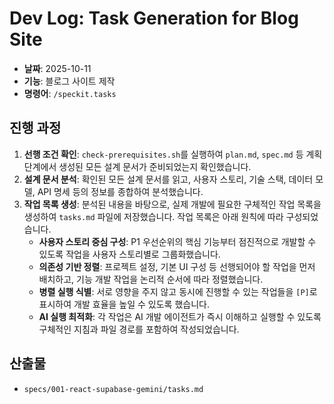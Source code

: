 # Dev Log: Task Generation for Blog Site

- **날짜**: 2025-10-11
- **기능**: 블로그 사이트 제작
- **명령어**: `/speckit.tasks`

## 진행 과정

1.  **선행 조건 확인**: `check-prerequisites.sh`를 실행하여 `plan.md`, `spec.md` 등 계획 단계에서 생성된 모든 설계 문서가 준비되었는지 확인했습니다.
2.  **설계 문서 분석**: 확인된 모든 설계 문서를 읽고, 사용자 스토리, 기술 스택, 데이터 모델, API 명세 등의 정보를 종합하여 분석했습니다.
3.  **작업 목록 생성**: 분석된 내용을 바탕으로, 실제 개발에 필요한 구체적인 작업 목록을 생성하여 `tasks.md` 파일에 저장했습니다. 작업 목록은 아래 원칙에 따라 구성되었습니다.
    - **사용자 스토리 중심 구성**: P1 우선순위의 핵심 기능부터 점진적으로 개발할 수 있도록 작업을 사용자 스토리별로 그룹화했습니다.
    - **의존성 기반 정렬**: 프로젝트 설정, 기본 UI 구성 등 선행되어야 할 작업을 먼저 배치하고, 기능 개발 작업을 논리적 순서에 따라 정렬했습니다.
    - **병렬 실행 식별**: 서로 영향을 주지 않고 동시에 진행할 수 있는 작업들을 `[P]`로 표시하여 개발 효율을 높일 수 있도록 했습니다.
    - **AI 실행 최적화**: 각 작업은 AI 개발 에이전트가 즉시 이해하고 실행할 수 있도록 구체적인 지침과 파일 경로를 포함하여 작성되었습니다.

## 산출물

- `specs/001-react-supabase-gemini/tasks.md`
